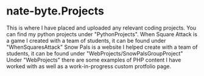 # nate-byte.Projects
This is where I have placed and uploaded any relevant coding projects.
You can find my python projects under "PythonProjects".
When Square Attack is a game I created with a team of students, it can be found under "WhenSquaresAttack"
Snow Pals is a website I helped create with a team of students, it can be found under "WebProjects/SnowPalsGroupProject"
Under "WebProjects" there are some examples of PHP content I have worked with as well as a work-in-progress custom protfolio page.
